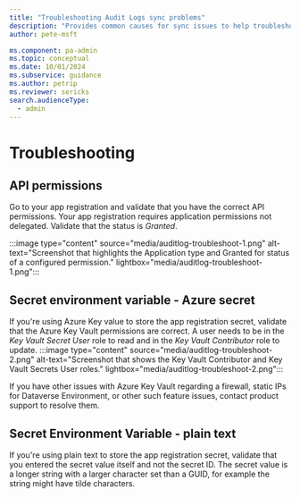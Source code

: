 ```yaml
---
title: "Troubleshooting Audit Logs sync problems"
description: "Provides common causes for sync issues to help troubleshooting"
author: pete-msft

ms.component: pa-admin
ms.topic: conceptual
ms.date: 10/01/2024
ms.subservice: guidance
ms.author: petrip
ms.reviewer: sericks
search.audienceType: 
  - admin
---
```


# Troubleshooting

## API permissions

Go to your app registration and validate that you have the correct API permissions. Your app registration requires application permissions not delegated. Validate that the status is _Granted_.

:::image type="content" source="media/auditlog-troubleshoot-1.png" alt-text="Screenshot that highlights the Application type and Granted for status of a configured permission." lightbox="media/auditlog-troubleshoot-1.png":::

## Secret environment variable - Azure secret

If you're using Azure Key value to store the app registration secret, validate that the Azure Key Vault permissions are correct.
A user needs to be in the _Key Vault Secret User_ role to read and in the _Key Vault Contributor_ role to update.
:::image type="content" source="media/auditlog-troubleshoot-2.png" alt-text="Screenshot that shows the Key Vault Contributor and Key Vault Secrets User roles." lightbox="media/auditlog-troubleshoot-2.png":::

If you have other issues with Azure Key Vault regarding a firewall, static IPs for Dataverse Environment, or other such feature issues,  contact product support to resolve them.

## Secret Environment Variable - plain text

If you're using plain text to store the app registration secret, validate that you entered the secret value itself and not the secret ID. The secret value is a longer string with a larger character set than a GUID, for example the string might have tilde characters.
